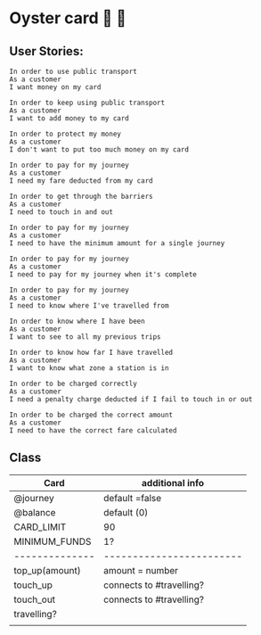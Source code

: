 # Oyster card  :bus: :train: 

## User Stories: 
    In order to use public transport
    As a customer
    I want money on my card
    
    In order to keep using public transport
    As a customer
    I want to add money to my card
    
    In order to protect my money
    As a customer
    I don't want to put too much money on my card
    
    In order to pay for my journey
    As a customer
    I need my fare deducted from my card
    
    In order to get through the barriers
    As a customer
    I need to touch in and out
    
    In order to pay for my journey
    As a customer
    I need to have the minimum amount for a single journey
    
    In order to pay for my journey
    As a customer
    I need to pay for my journey when it's complete
    
    In order to pay for my journey
    As a customer
    I need to know where I've travelled from
    
    In order to know where I have been
    As a customer
    I want to see to all my previous trips
    
    In order to know how far I have travelled
    As a customer
    I want to know what zone a station is in
    
    In order to be charged correctly
    As a customer
    I need a penalty charge deducted if I fail to touch in or out
    
    In order to be charged the correct amount
    As a customer
    I need to have the correct fare calculated


## Class


| Card           | additional info          |
| -------------- | ------------------------ |
| @journey       | default =false           |
| @balance       | default (0)              |
| CARD_LIMIT     | 90                       |
| MINIMUM_FUNDS  | 1?                       |
| -------------- | ------------------------ |
| top_up(amount) | amount = number          |
| touch_up       | connects to #travelling? |
| touch_out      | connects to #travelling? |
| travelling?    |                          |
|                |                          |




